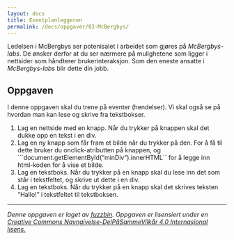 ```yaml
---
layout: docs
title: Eventplanleggeren
permalink: /docs/oppgaver/03-McBergbys/
---
```

Ledelsen i McBergbys ser potenisalet i arbeidet som gjøres på *McBergbys-labs*. De ønsker derfor at du ser nærmere på mulighetene som ligger i nettsider som håndterer brukerinteraksjon. Som den eneste ansatte i *McBergbys-labs* blir dette din jobb.

Oppgaven
--------
I denne oppgaven skal du trene på eventer (hendelser). Vi skal også se på hvordan man kan lese og skrive fra tekstbokser.

1. Lag en nettside med en knapp. Når du trykker på knappen skal det dukke opp en tekst i en div.
2. Lag en ny knapp som får fram et bilde når du trykker på den. For å få til dette bruker du onclick-atributten på knappen, og ```document.getElementById(“minDiv”).innerHTML`` for å legge inn html-koden for å vise et bilde.
3. Lag en tekstboks. Når du trykker på en knapp skal du lese inn det som står i tekstfeltet, og skrive ut dette i en div.
4. Lag en tekstboks. Når du trykker på en knapp skal det skrives teksten “Hallo!” i tekstfeltet til tekstboksen.

---

_Denne oppgaven er laget av [fuzzbin](https://github.com/fuzzbin). Oppgaven er lisensiert under en [Creative Commons Navngivelse-DelPåSammeVilkår 4.0 Internasjonal lisens.](http://creativecommons.org/licenses/by-sa/4.0/)_